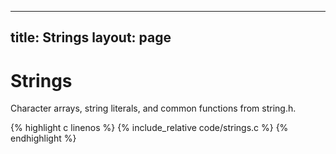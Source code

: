 
---
title: Strings
layout: page
---

# Strings

Character arrays, string literals, and common functions from string.h.

{% highlight c linenos %}
{% include_relative code/strings.c %}
{% endhighlight %}
